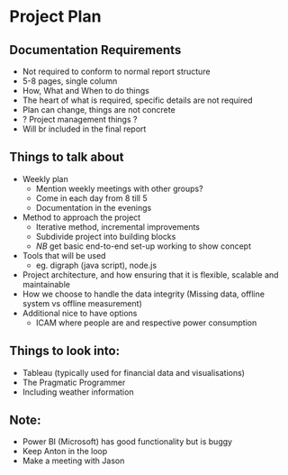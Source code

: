 # Project Plan

## Documentation Requirements
* Not required to conform to normal report structure
* 5-8 pages, single column
* How, What and When to do things
* The heart of what is required, specific details are not required
* Plan can change, things are not concrete
* ? Project management things ?
* Will br included in the final report

## Things to talk about
* Weekly plan
    * Mention weekly meetings with other groups?
    * Come in each day from 8 till 5
    * Documentation in the evenings
* Method to approach the project
    * Iterative method, incremental improvements
    * Subdivide project into building blocks
    * *NB* get basic end-to-end set-up working to show concept
* Tools that will be used
    * eg. digraph (java script), node.js
* Project architecture, and how ensuring that it is flexible, scalable and maintainable
* How we choose to handle the data integrity (Missing data, offline system vs offline measurement)
* Additional nice to have options
    * ICAM where people are and respective power consumption


## Things to look into:
* Tableau (typically used for financial data and visualisations)
* The Pragmatic Programmer 
* Including weather information


## Note:
* Power BI (Microsoft) has good functionality but is buggy 
* Keep Anton in the loop
* Make a meeting with Jason